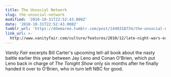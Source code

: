 ```yaml
---
title: The Unsocial Network
slug: the-unsocial-network
modified: '2010-10-31T22:52:43.000Z'
date: '2010-10-31T22:52:43.000Z'
tumblr_url: 'https://ddemaree.tumblr.com/post/1449318734/the-unsocial-network'
link_url: >-
  http://www.vanityfair.com/culture/features/2010/12/late-night-wars-excerpt-201012?currentPage=all
---
```

_Vanity Fair_ excerpts Bill Carter's upcoming tell-all book about the nasty battle earlier this year between Jay Leno and Conan O'Brien, which put Leno back in charge of _The Tonight Show_ only six months after he finally handed it over to O'Brien, who in turn left NBC for good.
